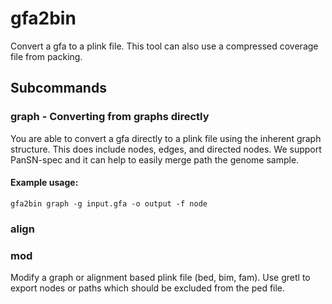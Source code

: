 # gfa2bin

Convert a gfa to a plink file. This tool can also use a compressed coverage file from packing.  


## Subcommands
### graph - Converting from graphs directly

You are able to convert a gfa directly to a plink file using the inherent graph structure. This does include nodes, edges, and directed nodes. We support PanSN-spec and it can help to easily merge path the genome sample. 

#### Example usage: 
````text
gfa2bin graph -g input.gfa -o output -f node
````

### align 


### mod
Modify a graph or alignment based plink file (bed, bim, fam). Use gretl to export nodes or paths which should be excluded from the ped file. 
